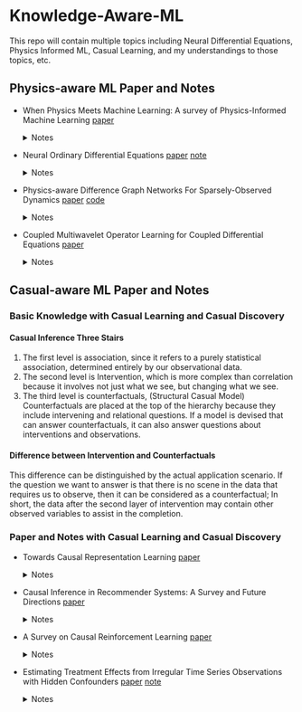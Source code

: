 # Knowledge-Aware-ML
This repo will contain multiple topics including Neural Differential Equations, Physics Informed ML, Casual Learning, and my understandings to those topics, etc. 

## Physics-aware ML Paper and Notes

- When Physics Meets Machine Learning: A survey of Physics-Informed Machine Learning [paper](https://arxiv.org/pdf/2203.16797.pdf) 
  <details><summary>Notes</summary>
	A well-round survey including ML for Physics, Physics for ML, etc.
  </details>
  
  
- Neural Ordinary Differential Equations  [paper](https://arxiv.org/pdf/1806.07366.pdf) [note](https://github.com/jqwenchen/KIML/blob/master/paper/ODE-note.pdf)
  <details><summary>Notes</summary>
	How ODE’s can be used to solve data modelling problems-> solving problems using the muscle power of neural networks.
  </details>

- Physics-aware Difference Graph Networks For Sparsely-Observed Dynamics  [paper](https://openreview.net/pdf?id=r1gelyrtwH) [code](https://github.com/jqwenchen/PIML/tree/master/PADGN) 
  <details><summary>Notes</summary>
        ** Previous code has some bugs, and cannot work with PyG2.0, re-Implement, now compatible wth PyG2.0 **
	
	Physics on continuous Domain + Sparse and irregular observed points = Time Series at obaserved points
  </details>
  
- Coupled Multiwavelet Operator Learning for Coupled Differential Equations  [paper](https://openreview.net/pdf?id=kIo_C6QmMOM) 
  <details><summary>Notes</summary>
        Partial differential equations (PDEs) are key tasks in modeling the complex dynamics of many physical processes.
  </details>
  
  
## Casual-aware ML Paper and Notes
 ### Basic Knowledge with Casual Learning and Casual Discovery
   #### Casual Inference Three Stairs
  
  1. The first level is association, since it refers to a purely statistical association, determined entirely by our observational data.
  2. The second level is Intervention, which is more complex than correlation because it involves not just what we see, but changing what we see.
  3. The third level is counterfactuals, (Structural Casual Model) Counterfactuals are placed at the top of the hierarchy because they include intervening and relational questions. If a model is devised that can answer counterfactuals, it can also answer questions about interventions and observations.
  

   #### Difference between Intervention and Counterfactuals
 
   This difference can be distinguished by the actual application scenario. If the question we want to answer is that there is no scene in the data that requires us to observe, then it can be considered as a counterfactual; In short, the data after the second layer of intervention may contain other observed variables to assist in the completion.

 ### Paper and Notes with Casual Learning and Casual Discovery
 
- Towards Causal Representation Learning  [paper](https://arxiv.org/pdf/2102.11107.pdf) 
  <details><summary>Notes</summary>
        
	1. describe different levels of modeling in physical systems and present the differences between causal and
        statistical models (including Predicting in the i.i.d. setting, Predicting Under Distribution Shifts, Answering Counterfactual Questions,
	                    and Nature of Data: Observational, Interventional,(Un)structured)
	
	2. review existing approaches to learn causal relations from appropriate descriptors
	
	3. discuss how useful models of reality may be learned from data in the form of causal representations, and discuss several current problems of
	   machine learning from a causal point of view
	
	4. assay the implications of causality for practical machine learning
	
  </details>

- Causal Inference in Recommender Systems: A Survey and Future Directions  [paper](https://arxiv.org/pdf/2208.12397.pdf) 
  <details><summary>Notes</summary>
        Causal Inference in Recommender Systems
  </details>


- A Survey on Causal Reinforcement Learning  [paper](https://arxiv.org/pdf/2302.05209.pdf) 
  <details><summary>Notes</summary>
        Causal Reinforcement Learning
  </details>

- Estimating Treatment Effects from Irregular Time Series Observations with Hidden Confounders  [paper](https://idevede.github.io/pdf/LipCDE.pdf) [note](https://github.com/jqwenchen/PIML/blob/master/paper/Estimating%20Treatment%20Effects%20from%20Irregular%20Time%20Series%20Observations%20with%20Hidden%20Confounders.md)
  <details><summary>Notes</summary>
        Causal analysis for time series data: estimating individualized treatment effect
  </details>
  

  
